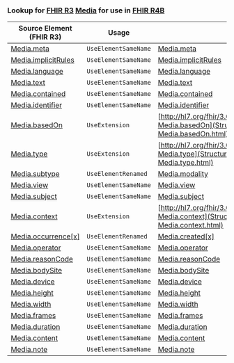 ### Lookup for [FHIR R3](https://hl7.org/fhir/STU3/) [Media](https://hl7.org/fhir/STU3/Media.html) for use in [FHIR R4B](https://hl7.org/fhir/R4B/)

| Source Element (FHIR R3) | Usage | Target |
| -------------- | ----- | ------ |
| [Media.meta](https://hl7.org/fhir/STU3/Media.html#resource) | `UseElementSameName` | [Media.meta](https://hl7.org/fhir/R4B/Media.html#resource) |
| [Media.implicitRules](https://hl7.org/fhir/STU3/Media.html#resource) | `UseElementSameName` | [Media.implicitRules](https://hl7.org/fhir/R4B/Media.html#resource) |
| [Media.language](https://hl7.org/fhir/STU3/Media.html#resource) | `UseElementSameName` | [Media.language](https://hl7.org/fhir/R4B/Media.html#resource) |
| [Media.text](https://hl7.org/fhir/STU3/Media.html#resource) | `UseElementSameName` | [Media.text](https://hl7.org/fhir/R4B/Media.html#resource) |
| [Media.contained](https://hl7.org/fhir/STU3/Media.html#resource) | `UseElementSameName` | [Media.contained](https://hl7.org/fhir/R4B/Media.html#resource) |
| [Media.identifier](https://hl7.org/fhir/STU3/Media.html#resource) | `UseElementSameName` | [Media.identifier](https://hl7.org/fhir/R4B/Media.html#resource) |
| [Media.basedOn](https://hl7.org/fhir/STU3/Media.html#resource) | `UseExtension` | [http://hl7.org/fhir/3.0/StructureDefinition/extension-Media.basedOn](StructureDefinition-ext-R3-Media.basedOn.html) |
| [Media.type](https://hl7.org/fhir/STU3/Media.html#resource) | `UseExtension` | [http://hl7.org/fhir/3.0/StructureDefinition/extension-Media.type](StructureDefinition-ext-R3-Media.type.html) |
| [Media.subtype](https://hl7.org/fhir/STU3/Media.html#resource) | `UseElementRenamed` | [Media.modality](https://hl7.org/fhir/R4B/Media.html#resource) |
| [Media.view](https://hl7.org/fhir/STU3/Media.html#resource) | `UseElementSameName` | [Media.view](https://hl7.org/fhir/R4B/Media.html#resource) |
| [Media.subject](https://hl7.org/fhir/STU3/Media.html#resource) | `UseElementSameName` | [Media.subject](https://hl7.org/fhir/R4B/Media.html#resource) |
| [Media.context](https://hl7.org/fhir/STU3/Media.html#resource) | `UseExtension` | [http://hl7.org/fhir/3.0/StructureDefinition/extension-Media.context](StructureDefinition-ext-R3-Media.context.html) |
| [Media.occurrence[x]](https://hl7.org/fhir/STU3/Media.html#resource) | `UseElementRenamed` | [Media.created[x]](https://hl7.org/fhir/R4B/Media.html#resource) |
| [Media.operator](https://hl7.org/fhir/STU3/Media.html#resource) | `UseElementSameName` | [Media.operator](https://hl7.org/fhir/R4B/Media.html#resource) |
| [Media.reasonCode](https://hl7.org/fhir/STU3/Media.html#resource) | `UseElementSameName` | [Media.reasonCode](https://hl7.org/fhir/R4B/Media.html#resource) |
| [Media.bodySite](https://hl7.org/fhir/STU3/Media.html#resource) | `UseElementSameName` | [Media.bodySite](https://hl7.org/fhir/R4B/Media.html#resource) |
| [Media.device](https://hl7.org/fhir/STU3/Media.html#resource) | `UseElementSameName` | [Media.device](https://hl7.org/fhir/R4B/Media.html#resource) |
| [Media.height](https://hl7.org/fhir/STU3/Media.html#resource) | `UseElementSameName` | [Media.height](https://hl7.org/fhir/R4B/Media.html#resource) |
| [Media.width](https://hl7.org/fhir/STU3/Media.html#resource) | `UseElementSameName` | [Media.width](https://hl7.org/fhir/R4B/Media.html#resource) |
| [Media.frames](https://hl7.org/fhir/STU3/Media.html#resource) | `UseElementSameName` | [Media.frames](https://hl7.org/fhir/R4B/Media.html#resource) |
| [Media.duration](https://hl7.org/fhir/STU3/Media.html#resource) | `UseElementSameName` | [Media.duration](https://hl7.org/fhir/R4B/Media.html#resource) |
| [Media.content](https://hl7.org/fhir/STU3/Media.html#resource) | `UseElementSameName` | [Media.content](https://hl7.org/fhir/R4B/Media.html#resource) |
| [Media.note](https://hl7.org/fhir/STU3/Media.html#resource) | `UseElementSameName` | [Media.note](https://hl7.org/fhir/R4B/Media.html#resource) |
